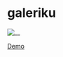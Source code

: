 # galeriku

![__](https://user-images.githubusercontent.com/14862922/94947058-3bbbb780-0507-11eb-965f-e614cae28661.png)

<a href="https://onydarrel.github.io/galeriku/">Demo</a>
